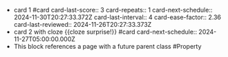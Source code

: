- card 1 #card
  card-last-score:: 3
  card-repeats:: 1
  card-next-schedule:: 2024-11-30T20:27:33.372Z
  card-last-interval:: 4
  card-ease-factor:: 2.36
  card-last-reviewed:: 2024-11-26T20:27:33.373Z
- card 2 with cloze {{cloze surprise!}} #card
  card-next-schedule:: 2024-11-27T05:00:00.000Z
- This block references a page with a future parent class #Property